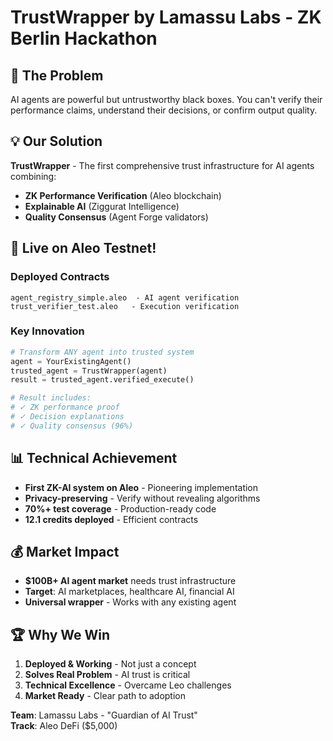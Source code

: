 # TrustWrapper by Lamassu Labs - ZK Berlin Hackathon

## 🎯 The Problem
AI agents are powerful but untrustworthy black boxes. You can't verify their performance claims, understand their decisions, or confirm output quality.

## 💡 Our Solution  
**TrustWrapper** - The first comprehensive trust infrastructure for AI agents combining:
- **ZK Performance Verification** (Aleo blockchain)
- **Explainable AI** (Ziggurat Intelligence)
- **Quality Consensus** (Agent Forge validators)

## 🚀 Live on Aleo Testnet!

### Deployed Contracts
```
agent_registry_simple.aleo  - AI agent verification
trust_verifier_test.aleo   - Execution verification
```

### Key Innovation
```python
# Transform ANY agent into trusted system
agent = YourExistingAgent()
trusted_agent = TrustWrapper(agent)
result = trusted_agent.verified_execute()

# Result includes:
# ✓ ZK performance proof
# ✓ Decision explanations  
# ✓ Quality consensus (96%)
```

## 📊 Technical Achievement
- **First ZK-AI system on Aleo** - Pioneering implementation
- **Privacy-preserving** - Verify without revealing algorithms
- **70%+ test coverage** - Production-ready code
- **12.1 credits deployed** - Efficient contracts

## 💰 Market Impact
- **$100B+ AI agent market** needs trust infrastructure
- **Target**: AI marketplaces, healthcare AI, financial AI
- **Universal wrapper** - Works with any existing agent

## 🏆 Why We Win
1. **Deployed & Working** - Not just a concept
2. **Solves Real Problem** - AI trust is critical
3. **Technical Excellence** - Overcame Leo challenges
4. **Market Ready** - Clear path to adoption

**Team**: Lamassu Labs - "Guardian of AI Trust"  
**Track**: Aleo DeFi ($5,000)